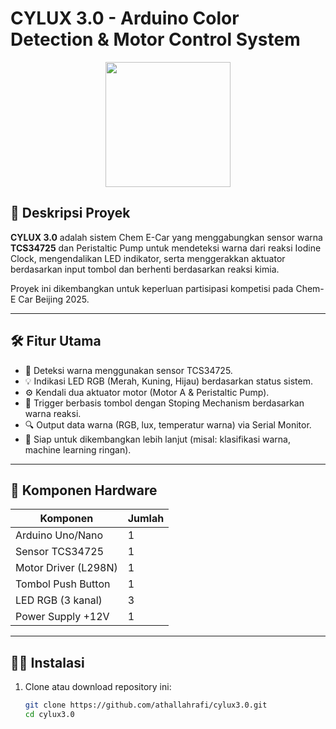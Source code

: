 # CYLUX 3.0 - Arduino Color Detection & Motor Control System
<p align="center">
<img src="https://www.aiche.org/sites/default/files/images/page/embeded/chem-e-car_logo_2.png" width="200">
</p>

## 🎯 Deskripsi Proyek

**CYLUX 3.0** adalah sistem Chem E-Car yang menggabungkan sensor warna **TCS34725** dan Peristaltic Pump untuk mendeteksi warna dari reaksi Iodine Clock, mengendalikan LED indikator, serta menggerakkan aktuator berdasarkan input tombol dan berhenti berdasarkan reaksi kimia.

Proyek ini dikembangkan untuk keperluan partisipasi kompetisi pada Chem-E Car Beijing 2025.

---

## 🛠️ Fitur Utama

- 🎨 Deteksi warna menggunakan sensor TCS34725.
- 💡 Indikasi LED RGB (Merah, Kuning, Hijau) berdasarkan status sistem.
- ⚙️ Kendali dua aktuator motor (Motor A & Peristaltic Pump).
- 🧠 Trigger berbasis tombol dengan Stoping Mechanism berdasarkan warna reaksi.
- 🔍 Output data warna (RGB, lux, temperatur warna) via Serial Monitor.
- 🧪 Siap untuk dikembangkan lebih lanjut (misal: klasifikasi warna, machine learning ringan).

---

## 🧰 Komponen Hardware

| Komponen               | Jumlah |
|------------------------|--------|
| Arduino Uno/Nano       | 1      |
| Sensor TCS34725        | 1      |
| Motor Driver (L298N)   | 1      |
| Tombol Push Button     | 1      |
| LED RGB (3 kanal)      | 3      |
| Power Supply +12V      | 1      |

---

## 🧑‍💻 Instalasi

1. Clone atau download repository ini:

   ```bash
   git clone https://github.com/athallahrafi/cylux3.0.git
   cd cylux3.0
